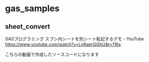 # gas_samples

## sheet_convert

GASプログラミング スプシ内シートを別シート転記するデモ - YouTube
https://www.youtube.com/watch?v=LnRaerQiShU&t=116s

こちらの動画で作成したソースコードになります
